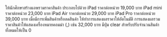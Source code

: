 ให้นักศึกษาสร้างแอพรวมราคาสินค้า ประกอบไปด้วย
iPad ราคาต่อหน่วย 19,000 บาท
iPad mini ราคาต่อหน่วย 23,000 บาท
iPad Air ราคาต่อหน่วย 29,000 บาท
iPad Pro ราคาต่อหน่วย 39,000 บาท
เมื่อมีการเพิ่มสินค้าหรือลดสินค้า ให้ทำการแสดงผลราคาให้อัตโนมัติ การแสดงผลรวมราคาสินค้าให้แสดงเครื่องหมายคอมม่า (,) เช่น 32,000 บาท
มีปุ่ม clear สำหรับปรับจำนวนสินค้าทั้งหมดให้เป็น 0
